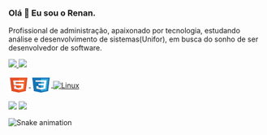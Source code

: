 ### Olá 👋 Eu sou o Renan.
Profissional de administração, apaixonado por tecnologia, estudando análise e desenvolvimento de sistemas(Unifor), em busca do sonho de ser desenvolvedor de software.
<div>
<a href="https://github.com/RenanPortes">
<img height="180cm" src="https://github-readme-stats.vercel.app/api?username=RenanPortes&theme=transparent&bg_color=000&border_color=30A3DC&show_icons=true&icon_color=30A3DC&title_color=E94D5F&text_color=FFF">
<img height="180cm" src="https://github-readme-stats-git-masterrstaa-rickstaa.vercel.app/api/top-langs/?username=RenanPortes&bg_color=000&border_color=30A3DC&title_color=E94D5F&text_color=FFF)">         
</div>

<div style="display: inline_block"><br>
<img align="center" alt="Rafa-HTML" height="30" width="40" src="https://raw.githubusercontent.com/devicons/devicon/master/icons/html5/html5-original.svg">
<img align="center" alt="Rafa-CSS" height="30" width="40" src="https://raw.githubusercontent.com/devicons/devicon/master/icons/css3/css3-original.svg">
<img align="center" height="30" width="40"  src="https://cdn.jsdelivr.net/gh/devicons/devicon/icons/linux/linux-original.svg" alt="Linux">
</div>
<br>
<div>
<a href = "mailto:portesud@gmail.com"><img src="https://img.shields.io/badge/-Gmail-%23333?style=for-the-badge&logo=gmail&logoColor=white" target="_blank"></a>
  <a href="https://www.linkedin.com/in/renan-portes-adm" target="_blank"><img src="https://img.shields.io/badge/-LinkedIn-%230077B5?style=for-the-badge&logo=linkedin&logoColor=white" target="_blank"></a>

![Snake animation](https://github.com/RenanPortes/RenanPortes/blob/output/github-contribution-grid-snake.svg)

</div>

